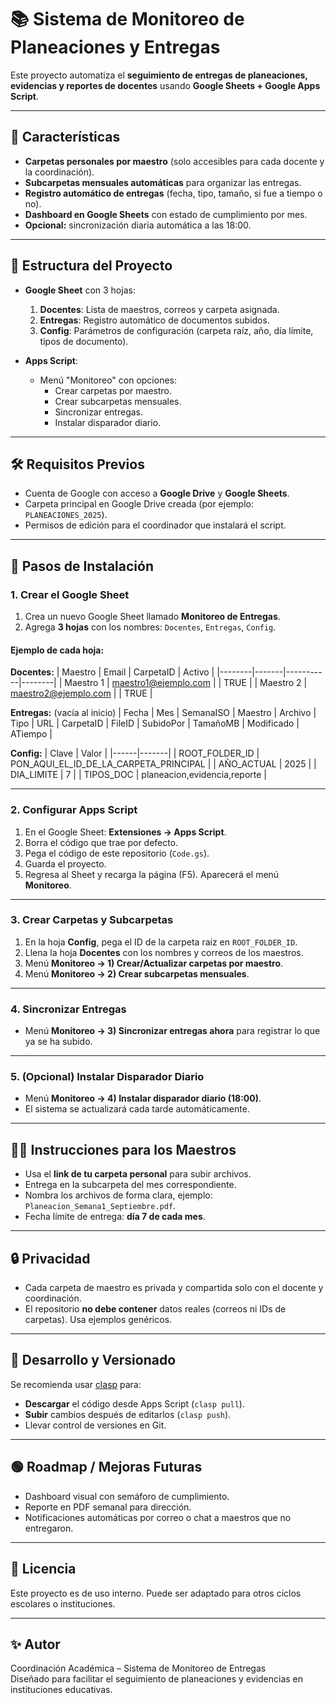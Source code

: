 # 📚 Sistema de Monitoreo de Planeaciones y Entregas

Este proyecto automatiza el **seguimiento de entregas de planeaciones, evidencias y reportes de docentes** usando **Google Sheets + Google Apps Script**.

---

## 🚀 Características
- **Carpetas personales por maestro** (solo accesibles para cada docente y la coordinación).
- **Subcarpetas mensuales automáticas** para organizar las entregas.
- **Registro automático de entregas** (fecha, tipo, tamaño, si fue a tiempo o no).
- **Dashboard en Google Sheets** con estado de cumplimiento por mes.
- **Opcional:** sincronización diaria automática a las 18:00.

---

## 📂 Estructura del Proyecto

- **Google Sheet** con 3 hojas:
  1. **Docentes**: Lista de maestros, correos y carpeta asignada.
  2. **Entregas**: Registro automático de documentos subidos.
  3. **Config**: Parámetros de configuración (carpeta raíz, año, día límite, tipos de documento).

- **Apps Script**:
  - Menú "Monitoreo" con opciones:
    - Crear carpetas por maestro.
    - Crear subcarpetas mensuales.
    - Sincronizar entregas.
    - Instalar disparador diario.

---

## 🛠 Requisitos Previos

- Cuenta de Google con acceso a **Google Drive** y **Google Sheets**.
- Carpeta principal en Google Drive creada (por ejemplo: `PLANEACIONES_2025`).
- Permisos de edición para el coordinador que instalará el script.

---

## 📝 Pasos de Instalación

### 1. Crear el Google Sheet
1. Crea un nuevo Google Sheet llamado **Monitoreo de Entregas**.
2. Agrega **3 hojas** con los nombres: `Docentes`, `Entregas`, `Config`.

#### Ejemplo de cada hoja:

**Docentes:**
| Maestro | Email | CarpetaID | Activo |
|--------|-------|-----------|--------|
| Maestro 1 | maestro1@ejemplo.com |  | TRUE |
| Maestro 2 | maestro2@ejemplo.com |  | TRUE |

**Entregas:** (vacía al inicio)
| Fecha | Mes | SemanaISO | Maestro | Archivo | Tipo | URL | CarpetaID | FileID | SubidoPor | TamañoMB | Modificado | ATiempo |

**Config:**
| Clave | Valor |
|------|-------|
| ROOT_FOLDER_ID | PON_AQUI_EL_ID_DE_LA_CARPETA_PRINCIPAL |
| AÑO_ACTUAL | 2025 |
| DIA_LIMITE | 7 |
| TIPOS_DOC | planeacion,evidencia,reporte |

---

### 2. Configurar Apps Script
1. En el Google Sheet: **Extensiones → Apps Script**.
2. Borra el código que trae por defecto.
3. Pega el código de este repositorio (`Code.gs`).
4. Guarda el proyecto.
5. Regresa al Sheet y recarga la página (F5). Aparecerá el menú **Monitoreo**.

---

### 3. Crear Carpetas y Subcarpetas
1. En la hoja **Config**, pega el ID de la carpeta raíz en `ROOT_FOLDER_ID`.
2. Llena la hoja **Docentes** con los nombres y correos de los maestros.
3. Menú **Monitoreo → 1) Crear/Actualizar carpetas por maestro**.
4. Menú **Monitoreo → 2) Crear subcarpetas mensuales**.

---

### 4. Sincronizar Entregas
- Menú **Monitoreo → 3) Sincronizar entregas ahora** para registrar lo que ya se ha subido.

---

### 5. (Opcional) Instalar Disparador Diario
- Menú **Monitoreo → 4) Instalar disparador diario (18:00)**.
- El sistema se actualizará cada tarde automáticamente.

---

## 🧑‍🏫 Instrucciones para los Maestros
- Usa el **link de tu carpeta personal** para subir archivos.
- Entrega en la subcarpeta del mes correspondiente.
- Nombra los archivos de forma clara, ejemplo: `Planeacion_Semana1_Septiembre.pdf`.
- Fecha límite de entrega: **día 7 de cada mes**.

---

## 🔒 Privacidad
- Cada carpeta de maestro es privada y compartida solo con el docente y coordinación.
- El repositorio **no debe contener** datos reales (correos ni IDs de carpetas). Usa ejemplos genéricos.

---

## 🔧 Desarrollo y Versionado
Se recomienda usar [clasp](https://developers.google.com/apps-script/guides/clasp) para:
- **Descargar** el código desde Apps Script (`clasp pull`).
- **Subir** cambios después de editarlos (`clasp push`).
- Llevar control de versiones en Git.

---

## 🟢 Roadmap / Mejoras Futuras
- Dashboard visual con semáforo de cumplimiento.
- Reporte en PDF semanal para dirección.
- Notificaciones automáticas por correo o chat a maestros que no entregaron.

---

## 📜 Licencia
Este proyecto es de uso interno. Puede ser adaptado para otros ciclos escolares o instituciones.

---

## ✨ Autor
Coordinación Académica – Sistema de Monitoreo de Entregas  
Diseñado para facilitar el seguimiento de planeaciones y evidencias en instituciones educativas.
